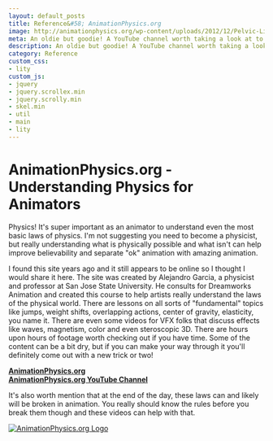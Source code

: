 ```yaml
---
layout: default_posts
title: Reference&#58; AnimationPhysics.org
image: http://animationphysics.org/wp-content/uploads/2012/12/Pelvic-List.jpg
meta: An oldie but goodie! A YouTube channel worth taking a look at to really understand Physics, geared towards Animators!
description: An oldie but goodie! A YouTube channel worth taking a look at to really understand Physics, geared towards Animators!
category: Reference
custom_css:
- lity
custom_js:
- jquery
- jquery.scrollex.min
- jquery.scrolly.min
- skel.min
- util
- main
- lity
---
```

<h1 class="major">AnimationPhysics.org - Understanding Physics for Animators</h1>
Physics! It's super important as an animator to understand even the most basic laws of physics. I'm not suggesting you need to become a physicist, but really understanding what is physically possible and what isn't can help improve believability and separate "ok" animation with amazing animation. 

I found this site years ago and it still appears to be online so I thought I would share it here. The site was created by Alejandro Garcia, a physicist and professor at San Jose State University. He consults for Dreamworks Animation and created this course to help artists really understand the laws of the physical world. There are lessons on all sorts of "fundamental" topics like jumps, weight shifts, overlapping actions, center of gravity, elasticity, you name it. There are even some videos for VFX folks that discuss effects like waves, magnetism, color and even steroscopic 3D. There are hours upon hours of footage worth checking out if you have time. Some of the content can be a bit dry, but if you can make your way through it you'll definitely come out with a new trick or two!

**[AnimationPhysics.org](http://animationphysics.org/)**  
**[AnimationPhysics.org YouTube Channel](https://www.youtube.com/user/AlejandroLuisGarcia/videos)**   


It's also worth mention that at the end of the day, these laws can and likely will be broken in animation. You really should know the rules before you break them though and these videos can help with that.  

<div>
    <span class="image fit_half_left">
        <a href ="http://animationphysics.org/"><img src="http://animationphysics.org/wp-content/uploads/2012/12/Pelvic-List.jpg" alt="AnimationPhysics.org Logo"/></a>
    </span>
</div>









